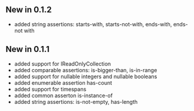 ## New in 0.1.2
* added string assertions: starts-with, starts-not-with, ends-with, ends-not with

## New in 0.1.1
* added support for IReadOnlyCollection
* added comparable assertions: is-bigger-than, is-in-range
* added support for nullable integers and nullable booleans
* added enumerable assertion has-count
* added support for timespans
* added common asserton is-instance-of
* added string assertions: is-not-empty, has-length